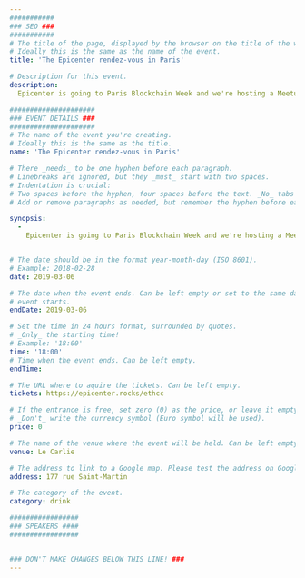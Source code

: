 ```yaml
---
###########
### SEO ###
###########
# The title of the page, displayed by the browser on the title of the window.
# Ideally this is the same as the name of the event.
title: 'The Epicenter rendez-vous in Paris'

# Description for this event. 
description: 
  Epicenter is going to Paris Blockchain Week and we're hosting a Meetup on the evening of March 6th, just after the conference day’s end. It will be a casual get-together where you can hang out with hosts (Sebastien and Sunny), former guest and other podcast listeners. 

#####################
### EVENT DETAILS ###
#####################
# The name of the event you're creating.
# Ideally this is the same as the title.
name: 'The Epicenter rendez-vous in Paris'

# There _needs_ to be one hyphen before each paragraph.
# Linebreaks are ignored, but they _must_ start with two spaces.
# Indentation is crucial:
# Two spaces before the hyphen, four spaces before the text. _No_ tabs allowed.
# Add or remove paragraphs as needed, but remember the hyphen before each entry.

synopsis:
  -
    Epicenter is going to Paris Blockchain Week and we're hosting a Meetup on the evening of March 6th, just after the conference day’s end. It will be a casual get-together where you can hang out with hosts (Sebastien and Sunny), former guest and other podcast listeners.


# The date should be in the format year-month-day (ISO 8601).
# Example: 2018-02-28
date: 2019-03-06

# The date when the event ends. Can be left empty or set to the same day the
# event starts.
endDate: 2019-03-06

# Set the time in 24 hours format, surrounded by quotes.
# _Only_ the starting time!
# Example: '18:00'
time: '18:00'
# Time when the event ends. Can be left empty.
endTime: 

# The URL where to aquire the tickets. Can be left empty.
tickets: https://epicenter.rocks/ethcc

# If the entrance is free, set zero (0) as the price, or leave it empty.
# _Don't_ write the currency symbol (Euro symbol will be used).
price: 0

# The name of the venue where the event will be held. Can be left empty.
venue: Le Carlie

# The address to link to a Google map. Please test the address on Google Maps.
address: 177 rue Saint-Martin

# The category of the event. 
category: drink

#################
### SPEAKERS ####
#################


### DON'T MAKE CHANGES BELOW THIS LINE! ###
---
```

<!-- ### DON'T MAKE CHANGES BELOW THIS LINE! ### -->

<Event-Content/>
